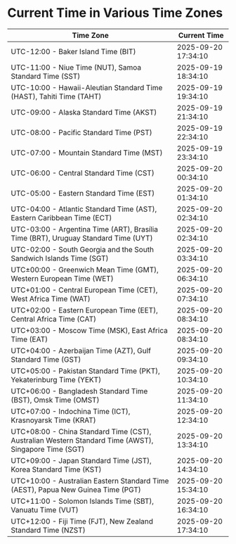 # Current Time in Various Time Zones

| Time Zone | Current Time |
|-----------|--------------|
| UTC-12:00 - Baker Island Time (BIT) | 2025-09-20 17:34:10 |
| UTC-11:00 - Niue Time (NUT), Samoa Standard Time (SST) | 2025-09-19 18:34:10 |
| UTC-10:00 - Hawaii-Aleutian Standard Time (HAST), Tahiti Time (TAHT) | 2025-09-19 19:34:10 |
| UTC-09:00 - Alaska Standard Time (AKST) | 2025-09-19 21:34:10 |
| UTC-08:00 - Pacific Standard Time (PST) | 2025-09-19 22:34:10 |
| UTC-07:00 - Mountain Standard Time (MST) | 2025-09-19 23:34:10 |
| UTC-06:00 - Central Standard Time (CST) | 2025-09-20 00:34:10 |
| UTC-05:00 - Eastern Standard Time (EST) | 2025-09-20 01:34:10 |
| UTC-04:00 - Atlantic Standard Time (AST), Eastern Caribbean Time (ECT) | 2025-09-20 02:34:10 |
| UTC-03:00 - Argentina Time (ART), Brasília Time (BRT), Uruguay Standard Time (UYT) | 2025-09-20 02:34:10 |
| UTC-02:00 - South Georgia and the South Sandwich Islands Time (SGT) | 2025-09-20 03:34:10 |
| UTC±00:00 - Greenwich Mean Time (GMT), Western European Time (WET) | 2025-09-20 06:34:10 |
| UTC+01:00 - Central European Time (CET), West Africa Time (WAT) | 2025-09-20 07:34:10 |
| UTC+02:00 - Eastern European Time (EET), Central Africa Time (CAT) | 2025-09-20 08:34:10 |
| UTC+03:00 - Moscow Time (MSK), East Africa Time (EAT) | 2025-09-20 08:34:10 |
| UTC+04:00 - Azerbaijan Time (AZT), Gulf Standard Time (GST) | 2025-09-20 09:34:10 |
| UTC+05:00 - Pakistan Standard Time (PKT), Yekaterinburg Time (YEKT) | 2025-09-20 10:34:10 |
| UTC+06:00 - Bangladesh Standard Time (BST), Omsk Time (OMST) | 2025-09-20 11:34:10 |
| UTC+07:00 - Indochina Time (ICT), Krasnoyarsk Time (KRAT) | 2025-09-20 12:34:10 |
| UTC+08:00 - China Standard Time (CST), Australian Western Standard Time (AWST), Singapore Time (SGT) | 2025-09-20 13:34:10 |
| UTC+09:00 - Japan Standard Time (JST), Korea Standard Time (KST) | 2025-09-20 14:34:10 |
| UTC+10:00 - Australian Eastern Standard Time (AEST), Papua New Guinea Time (PGT) | 2025-09-20 15:34:10 |
| UTC+11:00 - Solomon Islands Time (SBT), Vanuatu Time (VUT) | 2025-09-20 16:34:10 |
| UTC+12:00 - Fiji Time (FJT), New Zealand Standard Time (NZST) | 2025-09-20 17:34:10 |
